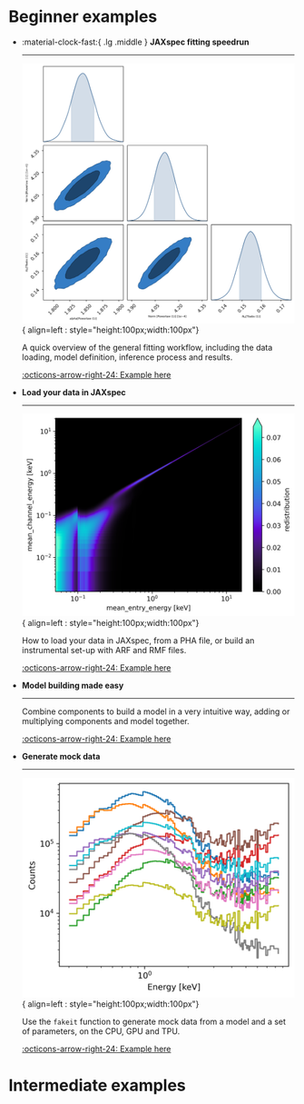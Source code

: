 # Beginner examples

<div class="grid cards" markdown>

-   :material-clock-fast:{ .lg .middle } __JAXspec fitting speedrun__

    ---

    ![JAXspec fitting speedrun](statics/fitting.png){ align=left : style="height:100px;width:100px"}

    A quick overview of the general fitting workflow, including the data loading, model
    definition, inference process and results.

    [:octicons-arrow-right-24: Example here](fitting_example)

-   __Load your data in JAXspec__

    ---

    ![JAXspec rmf](statics/rmf.png){ align=left : style="height:100px;width:100px"}


    How to load your data in JAXspec, from a PHA file, or build an instrumental set-up with ARF and RMF files.

    [:octicons-arrow-right-24: Example here](load_data)

-   __Model building made easy__

    ---

    Combine components to build a model in a very intuitive way, adding or multiplying components and model together.

    [:octicons-arrow-right-24: Example here](build_model)

-   __Generate mock data__

    ---

    ![JAXspec fakeits](statics/fakeits.png){ align=left : style="height:100px;width:100px"}

    Use the `fakeit` function to generate mock data from a model and a set of parameters, on the CPU, GPU and TPU.

    [:octicons-arrow-right-24: Example here](fakeits)

</div>

# Intermediate examples

